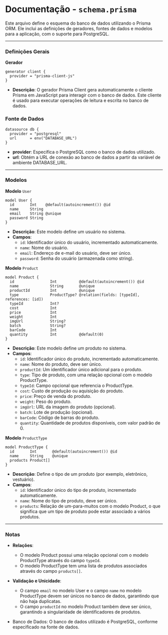 # Documentação - `schema.prisma`
Este arquivo define o esquema do banco de dados utilizando o Prisma ORM. Ele inclui as definições de geradores, fontes de dados e modelos para a aplicação, com o suporte para PostgreSQL.

---

### Definições Gerais
**Gerador**
```prisma
generator client {
  provider = "prisma-client-js"
}
```
* **Descrição**: O gerador Prisma Client gera automaticamente o cliente Prisma em JavaScript para interagir com o banco de dados. Este cliente é usado para executar operações de leitura e escrita no banco de dados.

### Fonte de Dados
```prisma
datasource db {
  provider = "postgresql"
  url      = env("DATABASE_URL")
}
```
* **provider**: Especifica o PostgreSQL como o banco de dados utilizado.
* **url**: Obtém a URL de conexão ao banco de dados a partir da variável de ambiente DATABASE_URL.

---

### Modelos
**Modelo** `User`
```prisma
model User {
  id       Int    @default(autoincrement()) @id
  name     String
  email    String @unique
  password String
}
```
* **Descrição**: Este modelo define um usuário no sistema.
* **Campos**:
  * `id`: Identificador único do usuário, incrementado automaticamente.
  * `name`: Nome do usuário.
  * `email`: Endereço de e-mail do usuário, deve ser único.
  * `password`: Senha do usuário (armazenada como string).

**Modelo** `Product`
```prisma
model Product {
  id                Int          @default(autoincrement()) @id
  name              String       @unique
  productId         Int          @unique
  type              ProductType? @relation(fields: [typeId], references: [id])
  typeId            Int?
  cost              Int
  price             Int
  weight            Int
  imgUrl            String?
  batch             String?
  barCode           Int
  quantity          Int          @default(0)
}

```

* **Descrição**: Este modelo define um produto no sistema.
* **Campos**:
  * `id`: Identificador único do produto, incrementado automaticamente.
  * `name`: Nome do produto, deve ser único.
  * `productId`: Um identificador único adicional para o produto.
  * `type`: Tipo de produto, com uma relação opcional com o modelo ProductType.
  * `typeId`: Campo opcional que referencia o ProductType.
  * `cost`: Custo de produção ou aquisição do produto.
  * `price`: Preço de venda do produto.
  * `weight`: Peso do produto.
  * `imgUrl`: URL da imagem do produto (opcional).
  * `batch`: Lote de produção (opcional).
  * `barCode`: Código de barras do produto.
  * `quantity`: Quantidade de produtos disponíveis, com valor padrão de 0.

**Modelo** `ProductType`
```prisma
model ProductType {
  id       Int       @default(autoincrement()) @id
  name     String    @unique
  products Product[]
}
```
* **Descrição**: Define o tipo de um produto (por exemplo, eletrônico, vestuário).
* **Campos**:
  * `id`: Identificador único do tipo de produto, incrementado automaticamente.
  * `name`: Nome do tipo de produto, deve ser único.
  * `products`: Relação de um-para-muitos com o modelo Product, o que significa que um tipo de produto pode estar associado a vários produtos.
---
### Notas
* **Relações**:
  * O modelo Product possui uma relação opcional com o modelo ProductType através do campo `typeId`.
  * O modelo ProductType tem uma lista de produtos associados através do campo `products[]`.

* **Validação e Unicidade**:
  * O campo `email` no modelo User e o campo `name` no modelo ProductType devem ser únicos no banco de dados, garantindo que não haja duplicatas.
  * O campo `productId` no modelo Product também deve ser único, garantindo a singularidade de identificadores de produtos.
* Banco de Dados: O banco de dados utilizado é PostgreSQL, conforme especificado na fonte de dados.
